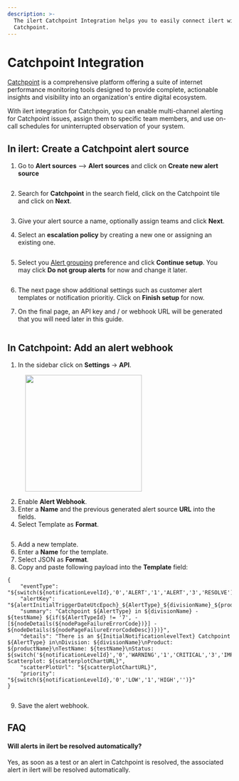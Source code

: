 ```yaml
---
description: >-
  The ilert Catchpoint Integration helps you to easily connect ilert with
  Catchpoint.
---
```


# Catchpoint Integration

[Catchpoint](https://www.catchpoint.com) is a comprehensive platform offering a suite of internet performance monitoring tools designed to provide complete, actionable insights and visibility into an organization's entire digital ecosystem.

With ilert integration for Catchpoin, you can enable multi-channel alerting for Catchpoint issues, assign them to specific team members, and use on-call schedules for uninterrupted observation of your system.

## In ilert: Create a Catchpoint alert source

1.  Go to **Alert sources** --> **Alert sources** and click on **Create new alert source**

    <figure><img src="../.gitbook/assets/Screenshot 2023-08-28 at 10.21.10.png" alt=""><figcaption></figcaption></figure>
2.  Search for **Catchpoint** in the search field, click on the Catchpoint tile and click on **Next**.&#x20;

    <figure><img src="../.gitbook/assets/Screenshot 2023-08-28 at 10.24.23.png" alt=""><figcaption></figcaption></figure>
3. Give your alert source a name, optionally assign teams and click **Next**.
4.  Select an **escalation policy** by creating a new one or assigning an existing one.

    <figure><img src="../.gitbook/assets/Screenshot 2023-08-28 at 11.37.47.png" alt=""><figcaption></figcaption></figure>
5.  Select you [Alert grouping](../alerting/alert-sources.md#alert-grouping) preference and click **Continue setup**. You may click **Do not group alerts** for now and change it later.&#x20;

    <figure><img src="../.gitbook/assets/Screenshot 2023-08-28 at 11.38.24.png" alt=""><figcaption></figcaption></figure>
6. The next page show additional settings such as customer alert templates or notification prioritiy. Click on **Finish setup** for now.
7.  On the final page, an API key and / or webhook URL will be generated that you will need later in this guide.

    <figure><img src="../.gitbook/assets/Screenshot 2023-08-28 at 11.47.34 (1).png" alt=""><figcaption></figcaption></figure>

## In Catchpoint: Add an alert webhook

1. In the sidebar click on **Settings** -> **API**.

<figure><img src="../.gitbook/assets/catchpoint-1-new.png" alt="" width="262"><figcaption></figcaption></figure>

2. Enable **Alert Webhook**.
3. Enter a **Name** and the previous generated alert source **URL** into the fields.
4. Select Template as **Format**.

<figure><img src="../.gitbook/assets/catchpoint-2-new.png" alt=""><figcaption></figcaption></figure>

5. Add a new template.
6. Enter a **Name** for the template.
7. Select JSON as **Format**.
8. Copy and paste following payload into the **Template** field:

```
{
    "eventType": "${switch(${notificationLevelId},'0','ALERT','1','ALERT','3','RESOLVE')}",
    "alertKey": "${alertInitialTriggerDateUtcEpoch}_${AlertType}_${divisionName}_${productName}_${testName}",
    "summary": "Catchpoint ${AlertType} in ${divisionName} - ${testName} ${if(${AlertTypeId} != '7', - [${nodeDetails(${nodePageFailureErrorCode})}] - ${nodeDetails(${nodePageFailureErrorCodeDesc})})}",
    "details": "There is an ${InitialNotificationlevelText} Catchpoint ${AlertType} in\nDivision: ${divisionName}\nProduct: ${productName}\nTestName: ${testName}\nStatus: ${switch('${notificationLevelId}','0','WARNING','1','CRITICAL','3','IMPROVED')}\n Scatterplot: ${scatterplotChartURL}",
    "scatterPlotUrl": "${scatterplotChartURL}",
    "priority": "${switch(${notificationLevelId},'0','LOW','1','HIGH','')}"
}
```

<figure><img src="../.gitbook/assets/catchpoint-3-new.png" alt=""><figcaption></figcaption></figure>

9. Save the alert webhook.

## FAQ <a href="#faq" id="faq"></a>

#### **Will alerts in ilert be resolved automatically?**

Yes, as soon as a test or an alert in Catchpoint is resolved, the associated alert in ilert will be resolved automatically.&#x20;

